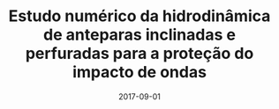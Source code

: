---
title: "Estudo numérico da hidrodinâmica de anteparas inclinadas e perfuradas para a proteção do impacto de ondas"
collection: publications
permalink: /publication/2017-09-01-estudo-numerico-da-hidrodinamica
date: 2017-09-01
venue: 'REVISTA INTERDISCIPLINAR DE PESQUISA EM ENGENHARIA'
paperurl: 'https://periodicos.unb.br/index.php/ripe/article/view/15010'
citation: 'Amaro Junior, R. A.; Cheng, L. Y.; Rosa, S. V. (2017). &quot;Estudo numérico da hidrodinâmica de anteparas inclinadas e perfuradas para a proteção do impacto de ondas.&quot; <i>REVISTA INTERDISCIPLINAR DE PESQUISA EM ENGENHARIA</i> 2: 131-148'
---